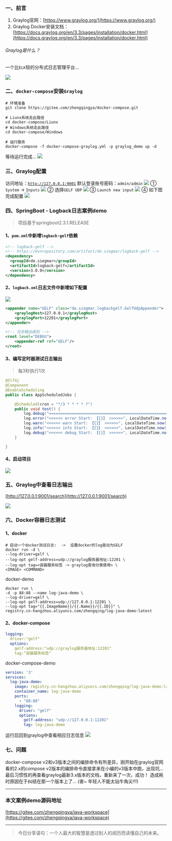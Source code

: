﻿### 一、前言

1. Graylog官网：[https://www.graylog.org/](https://www.graylog.org/)
2. Graylog Docker安装文档：[https://docs.graylog.org/en/3.3/pages/installation/docker.html](https://docs.graylog.org/en/3.3/pages/installation/docker.html)

###### Graylog是什么？

一个比`ELK`轻的分布式日志管理平台...

![](./images/20230912141309410.png)


### 二、`docker-compose`安装`Graylog`

```shell
# 环境准备
git clone https://gitee.com/zhengqingya/docker-compose.git

# Liunx系统走此路径
cd docker-compose/Liunx
# Windows系统走此路径
cd docker-compose/Windows

# 运行服务
docker-compose -f docker-compose-graylog.yml -p graylog_demo up -d
```

等待运行完成...
![](./images/20230912141309455.png)

### 三、Graylog配置

访问地址：[`http://127.0.0.1:9001`](http://127.0.0.1:9001)
默认登录账号密码：`admin/admin`
![](./images/20230912141309490.png)
① `System` -> `Inputs`
![](./images/20230912141309551.png)
② 选择`GELF UDP`
![](./images/20230912141309586.png)
③ `Launch new input`
![](./images/20230912141309620.png)
④ 如下图完成配置
![](./images/20230912141309654.png)

### 四、SpringBoot - Logback日志案例demo

> 项目基于springboot2.3.1.RELEASE

#### 1、`pom.xml`中新增`logback-gelf`依赖

```xml
<!-- logback-gelf -->
<!-- https://mvnrepository.com/artifact/de.siegmar/logback-gelf -->
<dependency>
  <groupId>de.siegmar</groupId>
  <artifactId>logback-gelf</artifactId>
  <version>3.0.0</version>
</dependency>
```

#### 2、`logback.xml`日志文件中新增如下配置

![](./images/20230912141309682.png)

```xml
<appender name="GELF" class="de.siegmar.logbackgelf.GelfUdpAppender">
    <graylogHost>127.0.0.1</graylogHost>
    <graylogPort>12201</graylogPort>
</appender>

<!-- 日志输出级别 -->
<root level="DEBUG">
    <appender-ref ref="GELF"/>
</root>
```

#### 3、编写定时器测试日志输出

> 每3秒执行1次

```java
@Slf4j
@Component
@EnableScheduling
public class AppScheduledJobs {

    @Scheduled(cron = "*/3 * * * * ?")
    public void test() {
        log.debug("==================================================================================");
        log.error("<<<<<< error Start: 【{}】 >>>>>>", LocalDateTime.now());
        log.warn("<<<<<< warn Start: 【{}】 >>>>>>", LocalDateTime.now());
        log.info("<<<<<< info Start: 【{}】 >>>>>>", LocalDateTime.now());
        log.debug("<<<<<< debug Start: 【{}】 >>>>>>", LocalDateTime.now());
    }

}
```

#### 4、启动项目

![](./images/20230912141309772.png)

### 五、Graylog中查看日志输出

[http://127.0.0.1:9001/search](http://127.0.0.1:9001/search)

![](./images/20230912141309828.png)

### 六、Docker容器日志测试

#### 1、docker

```shell
# 启动一个docker测试日志:  ->  设置docker的log驱动为GELF
docker run -d \
--log-driver=gelf \
--log-opt gelf-address=udp://graylog服务器地址:12201 \
--log-opt tag=<容器服务标签 -> graylog查询分类使用> \
<IMAGE> <COMMAND>
```

docker-demo

```shell
docker run \
-d -p 88:88 --name log-java-demo \
--log-driver=gelf \
--log-opt gelf-address=udp://127.0.0.1:12201 \
--log-opt tag="{{.ImageName}}/{{.Name}}/{{.ID}}" \
registry.cn-hangzhou.aliyuncs.com/zhengqing/log-java-demo:latest
```

#### 2、docker-compose

```yml
logging:
  driver:"gelf"
  options:
    gelf-address:"udp://graylog服务器地址:12201"
    tag:"容器服务标签"
```

docker-compose-demo

```yml
version: '3'
services:
  log-java-demo:
    image: registry.cn-hangzhou.aliyuncs.com/zhengqing/log-java-demo:latest
    container_name: log-java-demo 
    ports:
      - "88:88"
    logging:
      driver: "gelf"
      options:
        gelf-address: "udp://127.0.0.1:12201"
        tag: log-java-demo
```

运行后回到graylog中查看相应日志信息
![](./images/20230912141309884.png)


### 七、问题

docker-compose v2和v3版本之间的编排命令有所差异，刚开始在graylog官网看的2.x的compose v2版本的编排命令直接拿来在小编的v3版本中跑，出现坑... 最后习惯性的再查看graylog最新3.x版本的文档，重新来了一次，成功！  造成耗时原因在于纠结在那一个版本上了... (害~ 年轻人不能太钻牛角尖!!!)

---

### 本文案例demo源码地址

[https://gitee.com/zhengqingya/java-workspace](https://gitee.com/zhengqingya/java-workspace)

---

> 今日分享语句：一个人最大的智慧是透过别人的阅历而读懂自己的未来。
